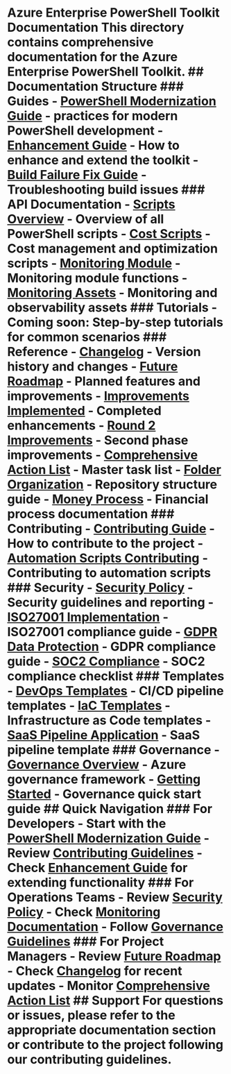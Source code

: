 # Azure Enterprise PowerShell Toolkit Documentation This directory contains comprehensive documentation for the Azure Enterprise PowerShell Toolkit. ## Documentation Structure ### Guides - **[PowerShell Modernization Guide](guides/POWERSHELL_MODERNIZATION_GUIDE.md)** - practices for modern PowerShell development - **[Enhancement Guide](guides/ENHANCEMENT-GUIDE.md)** - How to enhance and extend the toolkit - **[Build Failure Fix Guide](guides/build-failure-fix.md)** - Troubleshooting build issues ### API Documentation - **[Scripts Overview](api/scripts-overview.md)** - Overview of all PowerShell scripts - **[Cost Scripts](api/cost-scripts.md)** - Cost management and optimization scripts - **[Monitoring Module](api/monitoring-module.md)** - Monitoring module functions - **[Monitoring Assets](api/monitoring.md)** - Monitoring and observability assets ### Tutorials - Coming soon: Step-by-step tutorials for common scenarios ### Reference - **[Changelog](reference/CHANGELOG.md)** - Version history and changes - **[Future Roadmap](reference/FUTURE_ROADMAP.md)** - Planned features and improvements - **[Improvements Implemented](reference/IMPROVEMENTS-IMPLEMENTED.md)** - Completed enhancements - **[Round 2 Improvements](reference/ROUND2-IMPROVEMENTS.md)** - Second phase improvements - **[Comprehensive Action List](reference/COMPREHENSIVE_MASTER_ACTION_LIST.md)** - Master task list - **[Folder Organization](reference/folder-organization.md)** - Repository structure guide - **[Money Process](reference/MONEY_PROCESS.md)** - Financial process documentation ### Contributing - **[Contributing Guide](contributing/CONTRIBUTING.md)** - How to contribute to the project - **[Automation Scripts Contributing](contributing/automation-scripts.md)** - Contributing to automation scripts ### Security - **[Security Policy](security/SECURITY.md)** - Security guidelines and reporting - **[ISO27001 Implementation](security/iso27001-azure-implementation.md)** - ISO27001 compliance guide - **[GDPR Data Protection](security/gdpr-data-protection-guide.md)** - GDPR compliance guide - **[SOC2 Compliance](security/soc2-compliance-checklist.md)** - SOC2 compliance checklist ### Templates - **[DevOps Templates](templates/devops-templates.md)** - CI/CD pipeline templates - **[IaC Templates](templates/iac-templates.md)** - Infrastructure as Code templates - **[SaaS Pipeline Application](templates/SAAS-PIPELINE-3.6-APPLICATION.md)** - SaaS pipeline template ### Governance - **[Governance Overview](governance/governance-overview.md)** - Azure governance framework - **[Getting Started](governance/getting-started.md)** - Governance quick start guide ## Quick Navigation ### For Developers - Start with the [PowerShell Modernization Guide](guides/POWERSHELL_MODERNIZATION_GUIDE.md) - Review [Contributing Guidelines](contributing/CONTRIBUTING.md) - Check [Enhancement Guide](guides/ENHANCEMENT-GUIDE.md) for extending functionality ### For Operations Teams - Review [Security Policy](security/SECURITY.md) - Check [Monitoring Documentation](api/monitoring.md) - Follow [Governance Guidelines](governance/governance-overview.md) ### For Project Managers - Review [Future Roadmap](reference/FUTURE_ROADMAP.md) - Check [Changelog](reference/CHANGELOG.md) for recent updates - Monitor [Comprehensive Action List](reference/COMPREHENSIVE_MASTER_ACTION_LIST.md) ## Support For questions or issues, please refer to the appropriate documentation section or contribute to the project following our contributing guidelines.